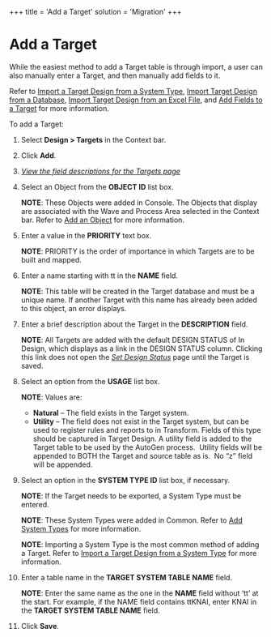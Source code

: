 +++
title = 'Add a Target'
solution = 'Migration'
+++

# Add a Target

While the easiest method to add a Target table is through import, a user
can also manually enter a Target, and then manually add fields to it.

Refer to [Import a Target Design from a System
Type](Import_from_a_System_Type), [Import Target Design from a
Database](Import_from_a_Database), [Import Target Design from an
Excel File](Import_from_an_Excel_File), and [Add Fields to a
Target](Add_Fields_to_a_Target) for more information.

To add a Target:

1.  Select **Design \> Targets** in the Context bar.

2.  Click **Add**.

3.  *[View the field descriptions for the Targets
    page](../Page_Desc/Targets_H_Design)*

4.  Select an Object from the **OBJECT ID** list box.
    
    **NOTE**: These Objects were added in Console. The Objects that
    display are associated with the Wave and Process Area selected in
    the Context bar. Refer to [Add an
    Object](../../Console/Use_Cases/Add_Elements_Separately#Add3)
    for more information.

5.  Enter a value in the **PRIORITY** text box.
    
    **NOTE**: PRIORITY is the order of importance in which Targets are
    to be built and mapped.

6.  Enter a name starting with tt in the **NAME** field.
    
    **NOTE**: This table will be created in the Target database and must
    be a unique name. If another Target with this name has already been
    added to this object, an error displays.

7.  Enter a brief description about the Target in the **DESCRIPTION**
    field.
    
    **NOTE**: All Targets are added with the default DESIGN STATUS of In
    Design, which displays as a link in the DESIGN STATUS column.
    Clicking this link does not open the
    <span style="font-style: italic;">[Set Design
    Status](Set_Design_Status)</span> page until the Target is
    saved.

8.  Select an option from the **USAGE** list box.
    
    **NOTE**: Values are:
    
      - <span style="font-weight: bold;">Natural</span> – The field
        exists in the Target system.
      - <span style="font-weight: bold;">Utility</span> – The field does
        not exist in the Target system, but can be used to register
        rules and reports to in Transform. Fields of this type should be
        captured in Target Design. A utility field is added to the
        Target table to be used by the AutoGen process.  Utility fields
        will be appended to BOTH the Target and source table as is.  No
        “z” field will be appended.

9.  Select an option in the **SYSTEM TYPE ID** list box, if necessary.
    
    **NOTE**: If the Target needs to be exported, a System Type must be
    entered.
    
    **NOTE**: These System Types were added in Common. Refer to [Add
    System
    Types](../../../Platform/Common/Use_Cases/Add_System_Types) for
    more information.
    
    **NOTE**: Importing a System Type is the most common method of
    adding a Target. Refer to [Import a Target Design from a System
    Type](Import_from_a_System_Type) for more information.

10. Enter a table name in the **TARGET SYSTEM TABLE NAME** field.
    
    **NOTE**: Enter the same name as the one in the **NAME** field
    without ‘tt’ at the start. For example, if the NAME field contains
    ttKNAI, enter KNAI in the **TARGET SYSTEM TABLE NAME** field.

11. Click **Save**.
